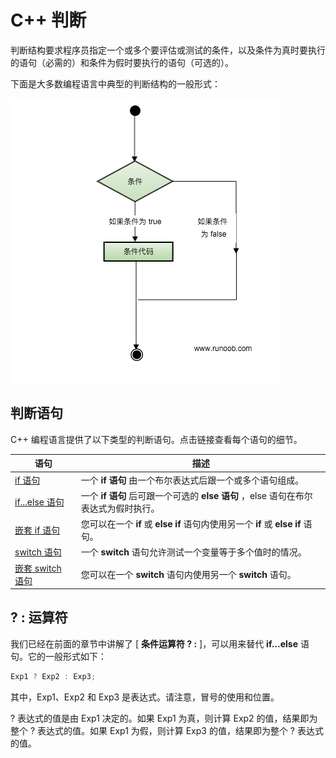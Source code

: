 # C++ 判断

判断结构要求程序员指定一个或多个要评估或测试的条件，以及条件为真时要执行的语句（必需的）和条件为假时要执行的语句（可选的）。

下面是大多数编程语言中典型的判断结构的一般形式：

![C++ 中的判断语句](images/if.png)

## 判断语句

C++ 编程语言提供了以下类型的判断语句。点击链接查看每个语句的细节。

| 语句 | 描述 |
| ---- | ---- |
| [if 语句](http://www.runoob.com/cplusplus/cpp-if.html) | 一个  **if 语句**  由一个布尔表达式后跟一个或多个语句组成。 |
| [if...else 语句](http://www.runoob.com/cplusplus/cpp-if-else.html) | 一个  **if 语句**  后可跟一个可选的  **else 语句** ，else 语句在布尔表达式为假时执行。 |
| [嵌套 if 语句](http://www.runoob.com/cplusplus/cpp-nested-if.html) | 您可以在一个  **if**  或  **else if**  语句内使用另一个  **if**  或  **else if**  语句。 |
| [switch 语句](http://www.runoob.com/cplusplus/cpp-switch.html) | 一个  **switch**  语句允许测试一个变量等于多个值时的情况。 |
| [嵌套 switch 语句](http://www.runoob.com/cplusplus/cpp-nested-switch.html) | 您可以在一个  **switch**  语句内使用另一个  **switch**  语句。 |

## ? : 运算符

我们已经在前面的章节中讲解了 [ **条件运算符 ? :** ]，可以用来替代  **if...else**  语句。它的一般形式如下：

```C++
Exp1 ? Exp2 : Exp3;
```

其中，Exp1、Exp2 和 Exp3 是表达式。请注意，冒号的使用和位置。

? 表达式的值是由 Exp1 决定的。如果 Exp1 为真，则计算 Exp2 的值，结果即为整个 ? 表达式的值。如果 Exp1 为假，则计算 Exp3 的值，结果即为整个 ? 表达式的值。
